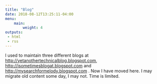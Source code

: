 ```yaml
---
title: "Blog"
date: 2018-08-12T13:25:11-04:00
menu:
    main:
        weight: 4
outputs:
 - html
 - rss
---
```



I used to maintain three different blogs at http://yetanothertechnicalblog.blogspot.com, http://isometimesblogat.blogspot.com and http://mysearchformelody.blogspot.com . Now I have moved here. I may migrate old content some day, I may not. Time is limited.
